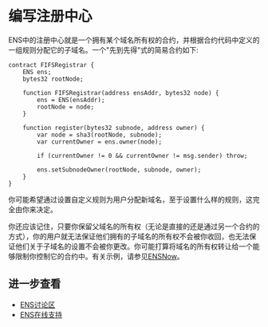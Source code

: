 # 编写注册中心

ENS中的注册中心就是一个拥有某个域名所有权的合约，并根据合约代码中定义的一组规则分配它的子域名。一个"先到先得"式的简易合约如下:

```text
contract FIFSRegistrar {
    ENS ens;
    bytes32 rootNode;

    function FIFSRegistrar(address ensAddr, bytes32 node) {
        ens = ENS(ensAddr);
        rootNode = node;
    }

    function register(bytes32 subnode, address owner) {
        var node = sha3(rootNode, subnode);
        var currentOwner = ens.owner(node);

        if (currentOwner != 0 && currentOwner != msg.sender) throw;

        ens.setSubnodeOwner(rootNode, subnode, owner);
    }
}
```

你可能希望通过设置自定义规则为用户分配新域名，至于设置什么样的规则，这完全由你来决定。

你还应该记住，只要你保留父域名的所有权（无论是直接的还是通过另一个合约的方式），你的用户就无法保证他们拥有的子域名的所有权不会被你收回，也无法保证他们关于子域名的设置不会被你更改。你可能打算将域名的所有权转让给一个能够限制你控制它的合约中。有关示例，请参见[ENSNow](https://github.com/ensdomains/subdomain-registrar)。

## 进一步查看

* [ENS讨论区](https://discuss.ens.domains/)
* [ENS在线支持](https://gitter.im/ethereum/go-ethereum/name-registry)